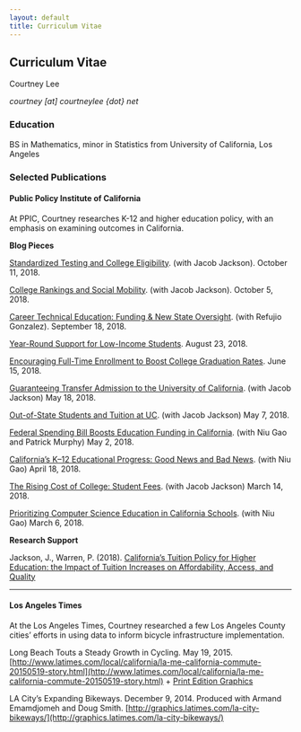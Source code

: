 ```yaml
---
layout: default
title: Curriculum Vitae
---
```


## Curriculum Vitae
Courtney Lee 

_courtney [at] courtneylee {dot} net_

### Education
BS in Mathematics, minor in Statistics from University of California, Los Angeles
	
### Selected Publications

#### Public Policy Institute of California

At PPIC, Courtney researches K-12 and higher education policy, with an emphasis on examining outcomes in California.

**Blog Pieces**

[Standardized Testing and College Eligibility](http://www.ppic.org/blog/standardized-testing-and-college-eligibility/). (with Jacob Jackson). October 11, 2018.

[College Rankings and Social Mobility](http://www.ppic.org/blog/college-rankings-and-social-mobility/). (with Jacob Jackson). October 5, 2018.

[Career Technical Education: Funding & New State Oversight](http://www.ppic.org/blog/career-technical-education-funding-and-new-state-oversight/). (with Refujio Gonzalez). September 18, 2018.

[Year-Round Support for Low-Income Students](http://www.ppic.org/blog/year-round-support-for-low-income-students/). August 23, 2018.

[Encouraging Full-Time Enrollment to Boost College Graduation Rates](http://www.ppic.org/blog/encouraging-full-time-enrollment-to-boost-college-graduation-rates/). June 15, 2018.

[Guaranteeing Transfer Admission to the University of California](http://www.ppic.org/blog/guaranteeing-transfer-admission-to-the-university-of-california/). (with Jacob Jackson) May 18, 2018.

[Out-of-State Students and Tuition at UC](http://www.ppic.org/blog/out-of-state-students-and-tuition-at-uc/). (with Jacob Jackson) May 7, 2018.

[Federal Spending Bill Boosts Education Funding in California](http://www.ppic.org/blog/federal-spending-bill-boosts-education-funding-in-california/). (with Niu Gao and Patrick Murphy) May 2, 2018.

[California’s K–12 Educational Progress: Good News and Bad News](http://www.ppic.org/blog/californias-k-12-educational-progress-good-news-bad-news/). (with Niu Gao) April 18, 2018.

[The Rising Cost of College: Student Fees](http://www.ppic.org/blog/rising-cost-college-student-fees/). (with Jacob Jackson) March 14, 2018.

[Prioritizing Computer Science Education in California Schools](http://www.ppic.org/blog/making-computer-science-priority-california-schools/). (with Niu Gao) March 6, 2018.

**Research Support**

Jackson, J., Warren, P. (2018). [California’s Tuition Policy for Higher Education: the Impact of Tuition Increases on Affordability, Access, and Quality](http://www.ppic.org/publication/californias-tuition-policy-for-higher-education-the-impact-of-tuition-increases-on-affordability-access-and-quality/)

---
#### Los Angeles Times

At the Los Angeles Times, Courtney researched a few Los Angeles County cities’ efforts in using data to inform bicycle infrastructure implementation.

Long Beach Touts a Steady Growth in Cycling. May 19, 2015.
[http://www.latimes.com/local/california/la-me-california-commute-20150519-story.html](http://www.latimes.com/local/california/la-me-california-commute-20150519-story.html) + [Print Edition Graphics](http://courtneylee.net/blog/2018/10/28/longbeach-visuals)

LA City’s Expanding Bikeways. December 9, 2014.
Produced with Armand Emamdjomeh and Doug Smith.
[http://graphics.latimes.com/la-city-bikeways/](http://graphics.latimes.com/la-city-bikeways/)
